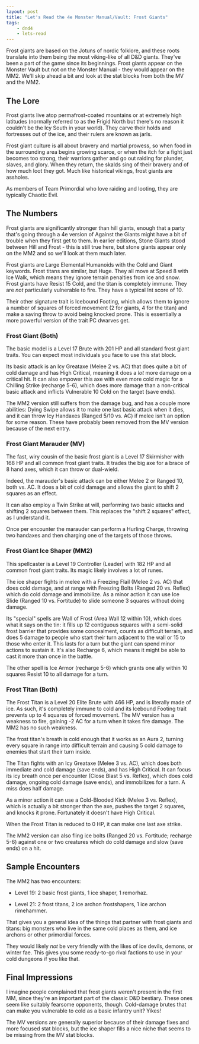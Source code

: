 ```yaml
---
layout: post
title: "Let's Read the 4e Monster Manual/Vault: Frost Giants"
tags:
    - dnd4
    - lets-read
---
```


Frost giants are based on the Jotuns of nordic folklore, and these roots
translate into them being the most viking-like of all D&D giants. They've been a
part of the game since its beginnings. Frost giants appear on the Monster Vault
but not on the Monster Manual - they would appear on the MM2. We'll skip ahead a
bit and look at the stat blocks from both the MV and the MM2.

## The Lore

Frost giants live atop permafrost-coated mountains or at extremely high
latitudes (normally referred to as the Frigid North but there's no reason it
couldn't be the Icy South in your world). They carve their holds and fortresses
out of the ice, and their rulers are known as jarls.

Frost giant culture is all about bravery and martial prowess, so when food in
the surrounding area begins growing scarce, or when the itch for a fight just
becomes too strong, their warriors gather and go out raiding for plunder,
slaves, and glory. When they return, the skalds sing of their bravery and of how
much loot they got. Much like historical vikings, frost giants are assholes.

As members of Team Primordial who love raiding and looting, they are typically
Chaotic Evil.

## The Numbers

Frost giants are significantly stronger than hill giants, enough that a party
that's going through a 4e version of Against the Giants might have a bit of
trouble when they first get to them. In earlier editions, Stone Giants stood
between Hill and Frost - this is still true here, but stone giants appear only
on the MM2 and so we'll look at them much later.

Frost giants are Large Elemental Humanoids with the Cold and Giant
keywords. Frost titans are similar, but Huge. They all move at Speed 8 with Ice
Walk, which means they ignore terrain penalties from ice and snow. Frost giants
have Resist 15 Cold, and the titan is completely immune. They are _not_
particularly vulnerable to fire. They have a typical Int score of 10.

Their other signature trait is Icebound Footing, which allows them to ignore a
number of squares of forced movement (2 for giants, 4 for the titan) and make a
saving throw to avoid being knocked prone. This is essentially a more powerful
version of the trait PC dwarves get.

### Frost Giant (Both)

The basic model is a Level 17 Brute with 201 HP and all standard frost giant
traits. You can expect most individuals you face to use this stat block.

Its basic attack is an Icy Greataxe (Melee 2 vs. AC) that does quite a bit of
cold damage and has High Critical, meaning it does a _lot_ more damage on a
critical hit. It can also empower this axe with even more cold magic for a
Chilling Strike (recharge 5-6), which does more damage than a non-critical basic
attack and inflicts Vulnerable 10 Cold on the target (save ends).

The MM2 version still suffers from the damage bug, and has a couple more
abilities: Dying Swipe allows it to make one last basic attack when it dies, and
it can throw Icy Handaxes (Ranged 5/10 vs. AC) if melee isn't an option for some
reason. These have probably been removed from the MV version because of the next
entry.

### Frost Giant Marauder (MV)

The fast, wiry cousin of the basic frost giant is a Level 17 Skirmisher with 168
HP and all common frost giant traits. It trades the big axe for a brace of 8
hand axes, which it can throw or dual-wield.

Indeed, the marauder's basic attack can be either Melee 2 or Ranged 10, both
vs. AC. It does a bit of cold damage and allows the giant to shift 2 squares as
an effect.

It can also employ a Twin Strike at will, performing two basic attacks and
shifting 2 squares between them. This replaces the "shift 2 squares" effect, as
I understand it.

Once per encounter the marauder can perform a Hurling Charge, throwing two
handaxes and then charging one of the targets of those throws.

### Frost Giant Ice Shaper (MM2)

This spellcaster is a Level 19 Controller (Leader) with 182 HP and all common
frost giant traits. Its magic likely involves a lot of runes.

The ice shaper fights in melee with a Freezing Flail (Melee 2 vs. AC) that does
cold damage, and at range with Freezing Bolts (Ranged 20 vs. Reflex) which do
cold damage and immobilize. As a minor action it can use Ice Slide (Ranged 10
vs. Fortitude) to slide someone 3 squares without doing damage.

Its "special" spells are Wall of Frost (Area Wall 12 within 10), which does what
it says on the tin: it fills up 12 contiguous squares with a semi-solid frost
barrier that provides some concealment, counts as difficult terrain, and does 5
damage to people who start their turn adjacent to the wall or 15 to those who
enter it. This lasts for a turn but the giant can spend minor actions to sustain
it. It's also Recharge 6, which means it might be able to cast it more than once
in the battle.

The other spell is Ice Armor (recharge 5-6) which grants one ally within 10
squares Resist 10 to all damage for a turn.

### Frost Titan (Both)

The Frost Titan is a Level 20 Elite Brute with 466 HP, and is literally made of
ice. As such, it's completely immune to cold and its Icebound Footing trait
prevents up to 4 squares of forced movement. The MV version has a weakness to
fire, gaining -2 AC for a turn when it takes fire damage. The MM2 has no such
weakness.

The frost titan's breath is cold enough that it works as an Aura 2, turning
every square in range into difficult terrain and causing 5 cold damage to
enemies that start their turn inside.

The Titan fights with an Icy Greataxe (Melee 3 vs. AC), which does both
immediate and cold damage (save ends), and has High Critical. It can focus its
icy breath once per encounter (Close Blast 5 vs. Reflex), which does cold
damage, ongoing cold damage (save ends), and immobilizes for a turn. A miss does
half damage.

As a minor action it can use a Cold-Blooded Kick (Melee 3 vs. Reflex), which is
actually a bit stronger than the axe, pushes the target 2 squares, and knocks it
prone. Fortunately it doesn't have High Critical.

When the Frost Titan is reduced to 0 HP, it can make one last axe strike.

The MM2 version can also fling ice bolts (Ranged 20 vs. Fortitude; recharge 5-6)
against one or two creatures which do cold damage and slow (save ends) on a
hit.

## Sample Encounters

The MM2 has two encounters:

- Level 19: 2 basic frost giants, 1 ice shaper, 1 remorhaz.

- Level 21: 2 frost titans, 2 ice archon frostshapers, 1 ice archon rimehammer.

That gives you a general idea of the things that partner with frost giants and
titans: big monsters who live in the same cold places as them, and ice archons
or other primordial forces.

They would likely _not_ be very friendly with the likes of ice devils, demons,
or winter fae. This gives you some ready-to-go rival factions to use in your
cold dungeons if you like that.

## Final Impressions

I imagine people complained that frost giants weren't present in the first MM,
since they're an important part of the classic D&D bestiary. These ones seem
like suitably fearsome opponents, though. Cold-damage brutes that can make you
vulnerable to cold as a basic infantry unit? Yikes!

The MV versions are generally superior because of their damage fixes and more
focused stat blocks, but the ice shaper fills a nice niche that seems to be
missing from the MV stat blocks.
